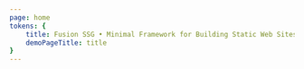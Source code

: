 ```yaml
---
page: home
tokens: {
    title: Fusion SSG • Minimal Framework for Building Static Web Sites,
    demoPageTitle: title
}
---
```


